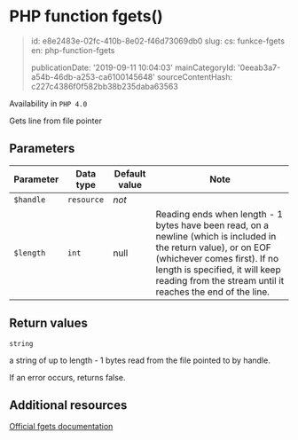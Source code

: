 PHP function fgets()
====================

> id: e8e2483e-02fc-410b-8e02-f46d73069db0
> slug:
> 	cs: funkce-fgets
> 	en: php-function-fgets
> 
> publicationDate: '2019-09-11 10:04:03'
> mainCategoryId: '0eeab3a7-a54b-46db-a253-ca6100145648'
> sourceContentHash: c227c4386f0f582bb38b235daba63563

Availability in `PHP 4.0`

Gets line from file pointer


Parameters
--------------

| Parameter | Data type | Default value | Note |
|-----|-----|-----|-----|
| `$handle` | `resource` | *not* | |
| `$length` | `int` | null | Reading ends when length - 1 bytes have been read, on a newline (which is included in the return value), or on EOF (whichever comes first). If no length is specified, it will keep reading from the stream until it reaches the end of the line. |


Return values
----------------

`string`

a string of up to length - 1 bytes read from
the file pointed to by handle.
</p>
<p>
If an error occurs, returns false.

Additional resources
------------

[Official fgets documentation](https://www.php.net/manual/en/function.fgets.php)

